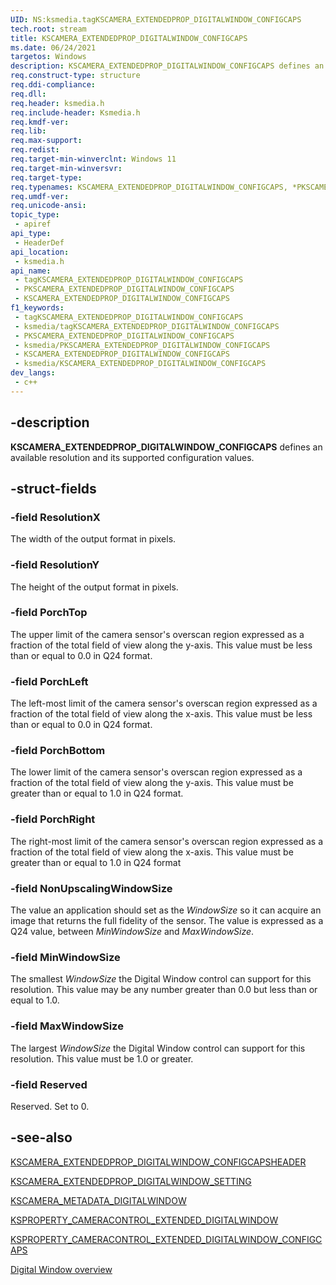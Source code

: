 ```yaml
---
UID: NS:ksmedia.tagKSCAMERA_EXTENDEDPROP_DIGITALWINDOW_CONFIGCAPS
tech.root: stream
title: KSCAMERA_EXTENDEDPROP_DIGITALWINDOW_CONFIGCAPS
ms.date: 06/24/2021
targetos: Windows
description: KSCAMERA_EXTENDEDPROP_DIGITALWINDOW_CONFIGCAPS defines an available resolution and its supported configuration values.
req.construct-type: structure
req.ddi-compliance: 
req.dll: 
req.header: ksmedia.h
req.include-header: Ksmedia.h
req.kmdf-ver: 
req.lib: 
req.max-support: 
req.redist: 
req.target-min-winverclnt: Windows 11
req.target-min-winversvr:
req.target-type: 
req.typenames: KSCAMERA_EXTENDEDPROP_DIGITALWINDOW_CONFIGCAPS, *PKSCAMERA_EXTENDEDPROP_DIGITALWINDOW_CONFIGCAPS
req.umdf-ver: 
req.unicode-ansi: 
topic_type:
 - apiref
api_type:
 - HeaderDef
api_location:
 - ksmedia.h
api_name:
 - tagKSCAMERA_EXTENDEDPROP_DIGITALWINDOW_CONFIGCAPS
 - PKSCAMERA_EXTENDEDPROP_DIGITALWINDOW_CONFIGCAPS
 - KSCAMERA_EXTENDEDPROP_DIGITALWINDOW_CONFIGCAPS
f1_keywords:
 - tagKSCAMERA_EXTENDEDPROP_DIGITALWINDOW_CONFIGCAPS
 - ksmedia/tagKSCAMERA_EXTENDEDPROP_DIGITALWINDOW_CONFIGCAPS
 - PKSCAMERA_EXTENDEDPROP_DIGITALWINDOW_CONFIGCAPS
 - ksmedia/PKSCAMERA_EXTENDEDPROP_DIGITALWINDOW_CONFIGCAPS
 - KSCAMERA_EXTENDEDPROP_DIGITALWINDOW_CONFIGCAPS
 - ksmedia/KSCAMERA_EXTENDEDPROP_DIGITALWINDOW_CONFIGCAPS
dev_langs:
 - c++
---
```


## -description

**KSCAMERA_EXTENDEDPROP_DIGITALWINDOW_CONFIGCAPS** defines an available resolution and its supported configuration values.

## -struct-fields

### -field ResolutionX

The width of the output format in pixels.

### -field ResolutionY

The height of the output format in pixels.

### -field PorchTop

The upper limit of the camera sensor's overscan region expressed as a fraction of the total field of view along the y-axis.  This value must be less than or equal to 0.0 in Q24 format.

### -field PorchLeft

The left-most limit of the camera sensor's overscan region expressed as a fraction of the total field of view along the x-axis.  This value must be less than or equal to 0.0 in Q24 format.

### -field PorchBottom

The lower limit of the camera sensor's overscan region expressed as a fraction of the total field of view along the y-axis.  This value must be greater than or equal to 1.0 in Q24 format.

### -field PorchRight

The right-most limit of the camera sensor's overscan region expressed as a fraction of the total field of view along the x-axis.  This value must be greater than or equal to 1.0 in Q24 format

### -field NonUpscalingWindowSize

The value an application should set as the *WindowSize* so it can acquire an image that returns the full fidelity of the sensor.  The value is expressed as a Q24 value, between *MinWindowSize* and *MaxWindowSize*.  

### -field MinWindowSize

The smallest *WindowSize* the Digital Window control can support for this resolution.  This value may be any number greater than 0.0 but less than or equal to 1.0.

### -field MaxWindowSize

The largest *WindowSize* the Digital Window control can support for this resolution.  This value must be 1.0 or greater.

### -field Reserved

Reserved. Set to 0.

## -see-also

[KSCAMERA_EXTENDEDPROP_DIGITALWINDOW_CONFIGCAPSHEADER](/windows-hardware/drivers/ddi/ksmedia/ns-ksmedia-kscamera_extendedprop_digitalwindow_configcapsheader)

[KSCAMERA_EXTENDEDPROP_DIGITALWINDOW_SETTING](/windows-hardware/drivers/ddi/ksmedia/ns-ksmedia-kscamera_extendedprop_digitalwindow_setting)

[KSCAMERA_METADATA_DIGITALWINDOW](/windows-hardware/drivers/ddi/ksmedia/ns-ksmedia-kscamera_metadata_digitalwindow)

[KSPROPERTY_CAMERACONTROL_EXTENDED_DIGITALWINDOW](/windows-hardware/drivers/stream/ksproperty-cameracontrol-extended-digitalwindow)

[KSPROPERTY_CAMERACONTROL_EXTENDED_DIGITALWINDOW_CONFIGCAPS](/windows-hardware/drivers/stream/ksproperty-cameracontrol-extended-digitalwindow-configcaps)

[Digital Window overview](/windows-hardware/drivers/stream/digital-window-overview)
